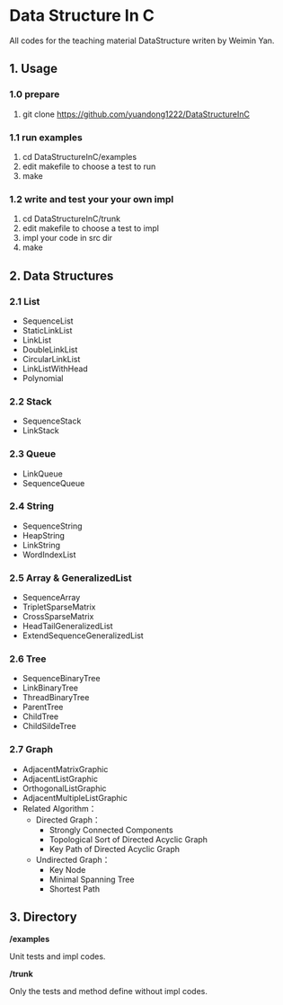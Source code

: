 # Data Structure In C 

All codes for the teaching material DataStructure writen by Weimin Yan.

## 1. Usage

### 1.0 prepare

1. git clone https://github.com/yuandong1222/DataStructureInC

### 1.1 run examples

1. cd DataStructureInC/examples
2. edit makefile to choose a test to run
3. make

### 1.2 write and test your your own impl

1. cd DataStructureInC/trunk
2. edit makefile to choose a test to impl
3. impl your code in src dir
3. make

## 2. Data Structures

### 2.1 List
* SequenceList
* StaticLinkList
* LinkList
* DoubleLinkList
* CircularLinkList
* LinkListWithHead
* Polynomial
	
### 2.2 Stack
* SequenceStack
* LinkStack
	
### 2.3 Queue
* LinkQueue
* SequenceQueue
	
### 2.4 String
* SequenceString
* HeapString
* LinkString
* WordIndexList
	
### 2.5 Array & GeneralizedList
* SequenceArray
* TripletSparseMatrix
* CrossSparseMatrix
* HeadTailGeneralizedList
* ExtendSequenceGeneralizedList
	
### 2.6 Tree
* SequenceBinaryTree
* LinkBinaryTree
* ThreadBinaryTree
* ParentTree
* ChildTree
* ChildSildeTree
	
### 2.7 Graph
* AdjacentMatrixGraphic
* AdjacentListGraphic
* OrthogonalListGraphic
* AdjacentMultipleListGraphic
* Related Algorithm：
  * Directed Graph：
    * Strongly Connected Components
    * Topological Sort of Directed Acyclic Graph
    * Key Path of Directed Acyclic Graph
  * Undirected Graph：
    * Key Node
    * Minimal Spanning Tree
    * Shortest Path

## 3. Directory

**/examples**

Unit tests and impl codes.

**/trunk**

Only the tests and method define without impl codes.
